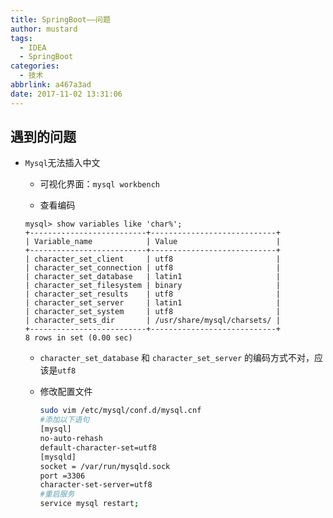 ```yaml
---
title: SpringBoot——问题
author: mustard
tags:
  - IDEA
  - SpringBoot
categories:
  - 技术
abbrlink: a467a3ad
date: 2017-11-02 13:31:06
---
```


## 遇到的问题

- `Mysql`无法插入中文

  - 可视化界面：`mysql workbench`

  -  查看编码

    ```mysql
    mysql> show variables like 'char%';
    +--------------------------+----------------------------+
    | Variable_name            | Value                      |
    +--------------------------+----------------------------+
    | character_set_client     | utf8                       |
    | character_set_connection | utf8                       |
    | character_set_database   | latin1                     |
    | character_set_filesystem | binary                     |
    | character_set_results    | utf8                       |
    | character_set_server     | latin1                     |
    | character_set_system     | utf8                       |
    | character_sets_dir       | /usr/share/mysql/charsets/ |
    +--------------------------+----------------------------+
    8 rows in set (0.00 sec)
    ```

  - `character_set_database` 和 `character_set_server` 的编码方式不对，应该是`utf8`

  - 修改配置文件 

    ```bash
    sudo vim /etc/mysql/conf.d/mysql.cnf
    #添加以下语句
    [mysql]
    no-auto-rehash
    default-character-set=utf8
    [mysqld]
    socket = /var/run/mysqld.sock
    port =3306
    character-set-server=utf8
    #重启服务
    service mysql restart;
    ```

    ​

